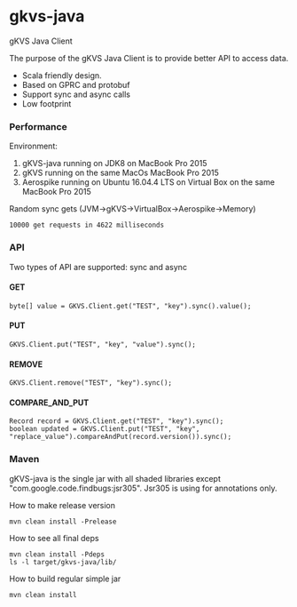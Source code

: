 # gkvs-java
gKVS Java Client

The purpose of the gKVS Java Client is to provide better API to access data.
* Scala friendly design.
* Based on GPRC and protobuf
* Support sync and async calls
* Low footprint

### Performance

Environment: 
1. gKVS-java running on JDK8 on MacBook Pro 2015
2. gKVS running on the same MacOs MacBook Pro 2015
3. Aerospike running on Ubuntu 16.04.4 LTS on Virtual Box on the same MacBook Pro 2015
 

Random sync gets (JVM->gKVS->VirtualBox->Aerospike->Memory)
```
10000 get requests in 4622 milliseconds
```

### API

Two types of API are supported: sync and async

#### GET
```
byte[] value = GKVS.Client.get("TEST", "key").sync().value();
```

#### PUT
```
GKVS.Client.put("TEST", "key", "value").sync();
```

#### REMOVE
```
GKVS.Client.remove("TEST", "key").sync();
```

#### COMPARE_AND_PUT
```
Record record = GKVS.Client.get("TEST", "key").sync();
boolean updated = GKVS.Client.put("TEST", "key", "replace_value").compareAndPut(record.version()).sync();
```


### Maven

gKVS-java is the single jar with all shaded libraries except "com.google.code.findbugs:jsr305".
Jsr305 is using for annotations only.

How to make release version
```
mvn clean install -Prelease
```

How to see all final deps
```
mvn clean install -Pdeps
ls -l target/gkvs-java/lib/
```

How to build regular simple jar
```
mvn clean install
```
